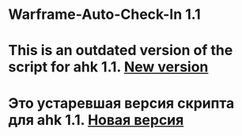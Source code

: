 # Warframe-Auto-Check-In 1.1
# This is an outdated version of the script for ahk 1.1. [New version](https://github.com/MotiasNotMe/Warframe-Daily-Check-In)
# Это устаревшая версия скрипта для ahk 1.1. [Новая версия](https://github.com/MotiasNotMe/Warframe-Daily-Check-In)
